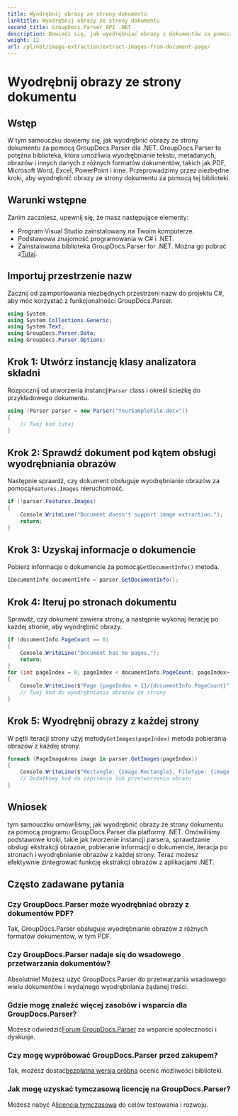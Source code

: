 ```yaml
---
title: Wyodrębnij obrazy ze strony dokumentu
linktitle: Wyodrębnij obrazy ze strony dokumentu
second_title: GroupDocs.Parser API .NET
description: Dowiedz się, jak wyodrębniać obrazy z dokumentów za pomocą GroupDocs.Parser dla .NET. Zwiększ swoje możliwości przetwarzania dokumentów.
weight: 12
url: /pl/net/image-extraction/extract-images-from-document-page/
---
```


# Wyodrębnij obrazy ze strony dokumentu

## Wstęp
W tym samouczku dowiemy się, jak wyodrębnić obrazy ze strony dokumentu za pomocą GroupDocs.Parser dla .NET. GroupDocs.Parser to potężna biblioteka, która umożliwia wyodrębnianie tekstu, metadanych, obrazów i innych danych z różnych formatów dokumentów, takich jak PDF, Microsoft Word, Excel, PowerPoint i inne. Przeprowadzimy przez niezbędne kroki, aby wyodrębnić obrazy ze strony dokumentu za pomocą tej biblioteki.
## Warunki wstępne
Zanim zaczniesz, upewnij się, że masz następujące elementy:
- Program Visual Studio zainstalowany na Twoim komputerze.
- Podstawowa znajomość programowania w C# i .NET.
- Zainstalowana biblioteka GroupDocs.Parser for .NET. Można go pobrać z[Tutaj](https://releases.groupdocs.com/parser/net/).

## Importuj przestrzenie nazw
Zacznij od zaimportowania niezbędnych przestrzeni nazw do projektu C#, aby móc korzystać z funkcjonalności GroupDocs.Parser.
```csharp
using System;
using System.Collections.Generic;
using System.Text;
using GroupDocs.Parser.Data;
using GroupDocs.Parser.Options;
```
## Krok 1: Utwórz instancję klasy analizatora składni
 Rozpocznij od utworzenia instancji`Parser` class i określ ścieżkę do przykładowego dokumentu.
```csharp
using (Parser parser = new Parser("YourSampleFile.docx"))
{
    // Twój kod tutaj
}
```
## Krok 2: Sprawdź dokument pod kątem obsługi wyodrębniania obrazów
 Następnie sprawdź, czy dokument obsługuje wyodrębnianie obrazów za pomocą`Features.Images` nieruchomość.
```csharp
if (!parser.Features.Images)
{
    Console.WriteLine("Document doesn't support image extraction.");
    return;
}
```
## Krok 3: Uzyskaj informacje o dokumencie
 Pobierz informacje o dokumencie za pomocą`GetDocumentInfo()` metoda.
```csharp
IDocumentInfo documentInfo = parser.GetDocumentInfo();
```
## Krok 4: Iteruj po stronach dokumentu
Sprawdź, czy dokument zawiera strony, a następnie wykonaj iterację po każdej stronie, aby wyodrębnić obrazy.
```csharp
if (documentInfo.PageCount == 0)
{
    Console.WriteLine("Document has no pages.");
    return;
}
for (int pageIndex = 0; pageIndex < documentInfo.PageCount; pageIndex++)
{
    Console.WriteLine($"Page {pageIndex + 1}/{documentInfo.PageCount}");
    // Twój kod do wyodrębniania obrazów ze strony
}
```
## Krok 5: Wyodrębnij obrazy z każdej strony
 W pętli iteracji strony użyj metody`GetImages(pageIndex)` metoda pobierania obrazów z każdej strony.
```csharp
foreach (PageImageArea image in parser.GetImages(pageIndex))
{
    Console.WriteLine($"Rectangle: {image.Rectangle}, FileType: {image.FileType}");
    // Dodatkowy kod do zapisania lub przetworzenia obrazu
}
```

## Wniosek
tym samouczku omówiliśmy, jak wyodrębnić obrazy ze strony dokumentu za pomocą programu GroupDocs.Parser dla platformy .NET. Omówiliśmy podstawowe kroki, takie jak tworzenie instancji parsera, sprawdzanie obsługi ekstrakcji obrazów, pobieranie informacji o dokumencie, iteracja po stronach i wyodrębnianie obrazów z każdej strony. Teraz możesz efektywnie zintegrować funkcję ekstrakcji obrazów z aplikacjami .NET.

## Często zadawane pytania
### Czy GroupDocs.Parser może wyodrębniać obrazy z dokumentów PDF?
Tak, GroupDocs.Parser obsługuje wyodrębnianie obrazów z różnych formatów dokumentów, w tym PDF.
### Czy GroupDocs.Parser nadaje się do wsadowego przetwarzania dokumentów?
Absolutnie! Możesz użyć GroupDocs.Parser do przetwarzania wsadowego wielu dokumentów i wydajnego wyodrębniania żądanej treści.
### Gdzie mogę znaleźć więcej zasobów i wsparcia dla GroupDocs.Parser?
 Możesz odwiedzić[Forum GroupDocs.Parser](https://forum.groupdocs.com/c/parser/17) za wsparcie społeczności i dyskusje.
### Czy mogę wypróbować GroupDocs.Parser przed zakupem?
 Tak, możesz dostać[bezpłatna wersja próbna](https://releases.groupdocs.com/) ocenić możliwości biblioteki.
### Jak mogę uzyskać tymczasową licencję na GroupDocs.Parser?
 Możesz nabyć A[licencja tymczasowa](https://purchase.groupdocs.com/temporary-license/) do celów testowania i rozwoju.